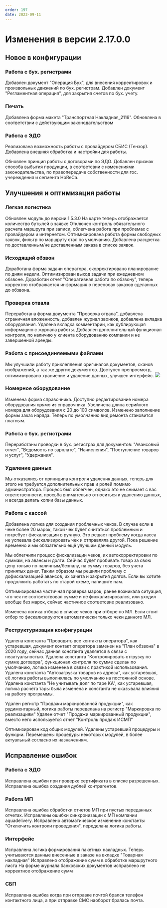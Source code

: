```yaml
---
order: 197
date: 2023-09-11
---
```


# Изменения в версии 2.17.0.0

## Новое в конфигурации

### Работа с бух. регистрами

Добавлен документ "Операция Бух", для внесения корректировок и произвольных движений по бух. регистрам. 
Добавлен документ "Регламентная операция", для закрытия счетов по бух. учету. 

### Печать
Добавлена форма макета "Транспортная Накладная_2116". Обновлена в соответствии с действующим законодательством

### Работа с ЭДО

Реализована возможность работы с провайдером СБИС (Тензор). Добавлена внешняя обработка и настройки для работы. 

Обновлен принцип работы с договорами по ЭДО. Добавлен признак способа выбытия продукции, в соответсвии с изменениями законодательства, по правопередаче собственности для гос. учереждения и сегмента HoReCa.

## Улучшения и оптимизация работы

### Легкая логистика

Обновлен модуль до версии 1.5.3.0 
На карте теперь отображается количество бутылей в заявке
Отключен контроль обязательного расчета маршрута при записи, облегчена работа при проблемах с провайдером и интернетом. 
Оптимизирована работа формы свободных заявок, фильтр по маршруту стал по умолчанию. 
Добавлена расцветка по доставленным/не доставленным заказа в списке заявок. 

### Исходящий обзвон
Доработана форма задачи оператора, скорректировано планирование по дням недели. 
Оптимизирован выход задачи при ежедневном обзвоне. 
Доработан отчет "Оперативная работа по обзвону", теперь корректно отображается информация о переносах заказов сделанных до обзвона. 

### Проверка отвала 
Переработана форма документа "Проверка отвала", добавлена страничная вложенность, добавлен журнал звонков, добавлена вкладка оборудования.
Удалена вкладка комментарии, как дублирующая информацию с журнала работы.
Добавлен дополнительный функционал контроля, по наличию у клиента оборудованию компании и не завершенной аренды. 

### Работа с присоединяемыми файлами

Мы улучшили работу приклепления оригиналов документов, сканов изображений, а так же других документов. Доступен препросмотр, оптимизировано храниение и удаление данных, улучшен интерфейс. 
![](\images\изменения\изменения.gif)

### Номерное оборудование

Изменена форма справочника. Доступно редактирование номера оборудования прямо из справочника. 
Увеличена длина серийного номера для оборудования с 20 до 100 символов.
Изменено заполнение формы заказ наряда. Теперь по умолчанию вид ремонта становится платным. 

### Работа с бух. регистрами

Переработаны проводки в бух. регистрах для документов: "Авансовый отчет", "Ведомость по зарплате", "Начисления", "Поступление товаров и услуг", "Удержания". 

### Удаление данных

Мы отказались от приниципа контроля удаления данных, теперь для этого не требуется дополнительных прав и ролей помимо администратора. Процесс был облегчен, однако это не снимает с вас ответственности, просьба внимательно относиться к удалению данных, и всегда делать копии базы данных. 

### Работа с кассой

Добавлена логика для создания проблемных чеков. В случае если в чеке более 20 марок, такой чек будет считаться проблемным и потребует фискализации в ручную. Это решает проблему когда касса не успевала фискализировать чек и отправляла другой. Пока решение временно и мы обязательно ещё улучшим данный модуль. 

Мы облегчили процесс фискализации чеков, их автокорректировки по суммам, на авансы и долги. Сейчас будет пробивать товар за свою цену только по наличным/безналу, на сумму товаров, без учета принятых денег. Таким образом мы решили проблему с дофискализацией авансов, их зачета и закрытия долгов. Если вы хотите продолжить работать по старой схеме, напишите нам. 

Оптимизирована частичная проверка марок, ранее возникала ситуация, что чек не соответствовал сумме и не фискализировался, или уходил вообще без марок, сейчас частичное соответсвие реализовано. 

Изменена логика отбора в списке чеков при отборе по МЛ. Если стоит отбор то фискализируются автоматически только чеки данного МЛ. 

### Реструктуризация конфигурации

Удалена константа "Проводить все контакты оператора", как устаревшая, документ контакт оператора заменен на "План обзвона" в 2020 году, сейчас данная константа удаляется в связи с неактуальностью.
Удалена константа "Контролировать отгрузку по сумме договора", функционал контроля по сумме сделан по умолчанию, логика изменена в связи с практикой использования. 
Удалена константа "Автозагрузка товаров из адреса", как устаревшая, её логика работы выполнялась по умолчанию на постоянной основе. 
Удалена константа "Не учитывать долг по таре КА", как устаревшая, логика расчета тары была изменена и константа не оказывала влияния на работу программы. 

Удален регистр "Продажи маркированной продукции", как рудиментарный, логика работы переделана на регистр "Маркировка по реализациям"
Удален отчет "Продажи маркированный продукции", вместо него используется отчет "Контроль продаж ИСМП"

Оптимизирован код общих модулей. Удалены устаревший процедуры и функции.
Перемещены процедуры некоторых модулей, в более актуальный согласно их назначениям. 


## Исправление ошибок

### Работа с ЭДО

Исправлена ошибки при проверке сертификата в списке разрешенных.
Исправлена ошибка создания дублей контрагентов. 

### Работа МП

Исправлена ошибка обработки отчетов МП при пустых переданных отчетах. 
Исправлены ошибки синхронизации с МП компании aquadelivery.
Исправлено автоматическое изменение константы "Отключить контроли проведения", переделана логика работы. 

### Интерфейс
Исправлена логика формирования пакетных накладных. Теперь учитываются данные внесенные в заказе на вкладке "Товарная накладная"
Исправлено отображение сумм в обработке маршрутного листа
На форме журнала банковских документов исправлено не корректное отображение сумм

### СБП
Исправлена ошибка когда при отправке почтой брался телефон контактного лица, а при отправке СМС наоборот бралась почта. 


